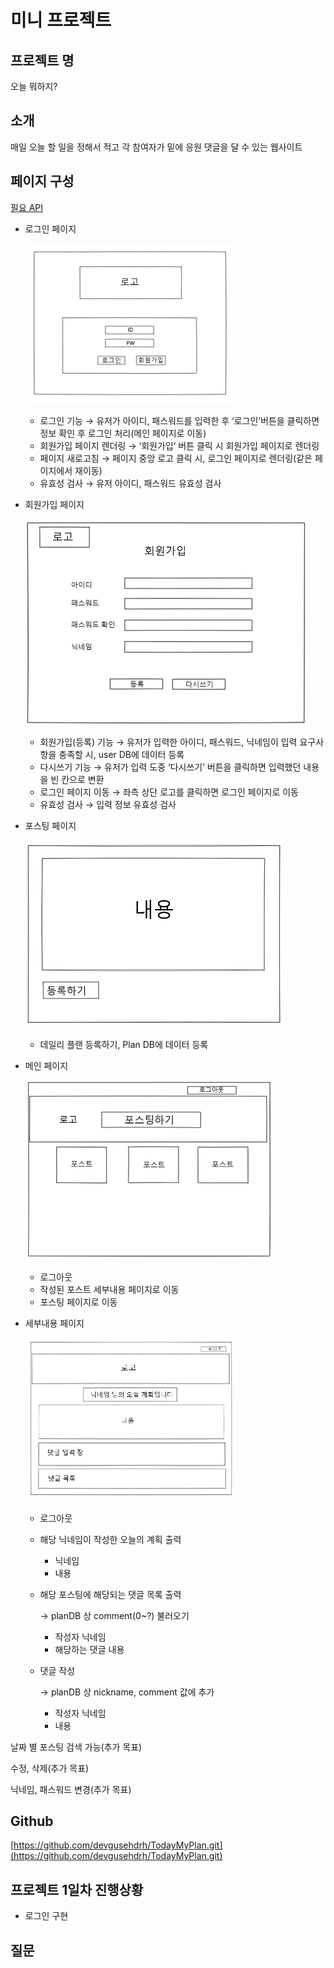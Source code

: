 # 미니 프로젝트

## 프로젝트 명

오늘 뭐하지?

## 소개

매일 오늘 할 일을 정해서 적고 각 참여자가 밑에 응원 댓글을 달 수 있는 웹사이트

## 페이지 구성

[필요 API](https://www.notion.so/7ae7f153e6d64851a950db93ceee5167)

- 로그인 페이지 
    
    ![Untitled](img/login.png)
    
    - 로그인 기능
    → 유저가 아이디, 패스워드를 입력한 후 ‘로그인’버튼을 클릭하면 정보 확인 후 로그인 처리(메인 페이지로 이동)
    - 회원가입 페이지 렌더링
    → ‘회원가입’ 버튼 클릭 시 회원가입 페이지로 렌더링
    - 페이지 새로고침
    → 페이지 중앙 로고 클릭 시, 로그인 페이지로 렌더링(같은 페이지에서 재이동)
    - 유효성 검사
    → 유저 아이디, 패스워드 유효성 검사
- 회원가입 페이지 
    
    ![Untitled](img/signup.png)
    
    - 회원가입(등록) 기능
     → 유저가 입력한 아이디, 패스워드, 닉네임이 입력 요구사항을 충족할 시, user DB에 데이터 등록
    - 다시쓰기 기능
     → 유저가 입력 도중 ‘다시쓰기’ 버튼을 클릭하면 입력했던 내용을 빈 칸으로 변환
    - 로그인 페이지 이동
     → 좌측 상단 로고를 클릭하면 로그인 페이지로 이동
    - 유효성 검사
     → 입력 정보 유효성 검사
- 포스팅 페이지
    
    ![Untitled](img/posting.png)
    
    - 데일리 플랜 등록하기, Plan DB에 데이터 등록
- 메인 페이지
    
    ![Untitled](img/main.png)
    
    - 로그아웃
    - 작성된 포스트 세부내용 페이지로 이동
    - 포스팅 페이지로 이동
- 세부내용 페이지
    
    ![Untitled](img/detail.png)
    
    - 로그아웃
    - 해당 닉네임이 작성한 오늘의 계획 출력
        - 닉네임
        - 내용
    - 해당 포스팅에 해당되는 댓글 목록 출력
        
        → planDB 상 comment(0~?) 불러오기
        
        - 작성자 닉네임
        - 해당하는 댓글 내용
    - 댓글 작성
        
        → planDB 상 nickname, comment 값에 추가
        
        - 작성자 닉네임
        - 내용

날짜 별 포스팅 검색 가능(추가 목표)

수정, 삭제(추가 목표)

닉네임, 패스워드 변경(추가 목표)

## Github

[https://github.com/devgusehdrh/TodayMyPlan.git](https://github.com/devgusehdrh/TodayMyPlan.git)

## 프로젝트 1일차 진행상황

- 로그인  구현

## 질문
